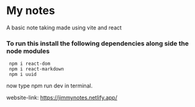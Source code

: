 # My notes

A basic note taking made using vite and react

### To run this install the following dependencies along side the node modules

```
 npm i react-dom
 npm i react-markdown
 npm i uuid
```

now type npm run dev in terminal.

website-link: https://jimmynotes.netlify.app/
